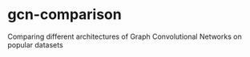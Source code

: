 # gcn-comparison
Comparing different architectures of Graph Convolutional Networks on popular datasets

